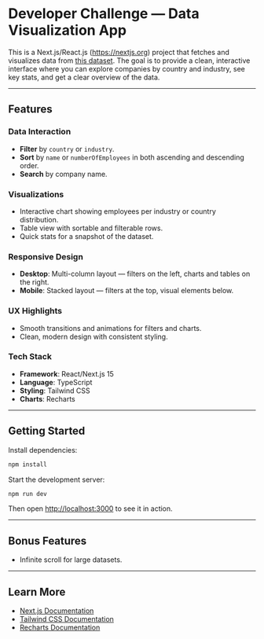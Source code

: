 # Developer Challenge — Data Visualization App

This is a Next.js/React.js (https://nextjs.org) project that fetches and visualizes data from [this dataset](https://dujour.squiz.cloud/developer-challenge/data). The goal is to provide a clean, interactive interface where you can explore companies by country and industry, see key stats, and get a clear overview of the data.

---

## Features

### Data Interaction

* **Filter** by `country` or `industry`.
* **Sort** by `name` or `numberOfEmployees` in both ascending and descending order.
* **Search** by company name.

### Visualizations

* Interactive chart showing employees per industry or country distribution.
* Table view with sortable and filterable rows.
* Quick stats for a snapshot of the dataset.

### Responsive Design

* **Desktop**: Multi-column layout — filters on the left, charts and tables on the right.
* **Mobile**: Stacked layout — filters at the top, visual elements below.

### UX Highlights

* Smooth transitions and animations for filters and charts.
* Clean, modern design with consistent styling.

### Tech Stack

* **Framework**: React/Next.js 15
* **Language**: TypeScript
* **Styling**: Tailwind CSS
* **Charts**: Recharts

---

## Getting Started

Install dependencies:

```bash
npm install
```

Start the development server:

```bash
npm run dev
```

Then open [http://localhost:3000](http://localhost:3000) to see it in action.

---

## Bonus Features

* Infinite scroll for large datasets.

---

## Learn More

* [Next.js Documentation](https://nextjs.org/docs)
* [Tailwind CSS Documentation](https://tailwindcss.com/docs)
* [Recharts Documentation](https://recharts.org/en-US/)